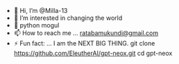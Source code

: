 - 👋 Hi, I’m @Milla-13
- 👀 I’m interested in changing the world
- 🌱 python mogul
- 📫 How to reach me ... ratabamukundi@gmail.com
- ⚡ Fun fact: ... I am the NEXT BIG THING.
git clone https://github.com/EleutherAI/gpt-neox.git
cd gpt-neox